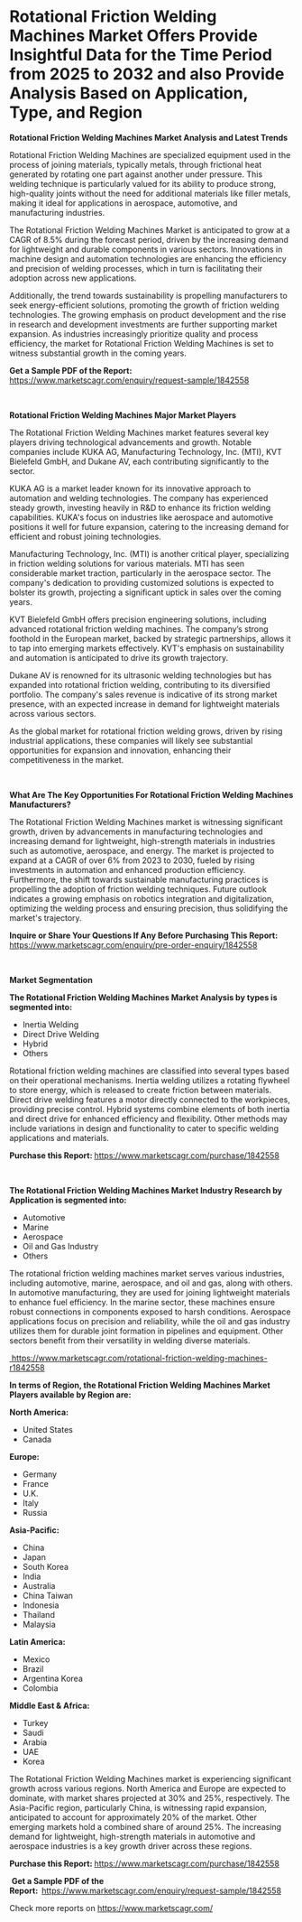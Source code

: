 <p><h1>Rotational Friction Welding Machines Market Offers Provide Insightful Data for the Time Period from 2025 to 2032 and also Provide Analysis Based on Application, Type, and Region</h1></p><p><strong>Rotational Friction Welding Machines Market Analysis and Latest Trends</strong></p>
<p><p>Rotational Friction Welding Machines are specialized equipment used in the process of joining materials, typically metals, through frictional heat generated by rotating one part against another under pressure. This welding technique is particularly valued for its ability to produce strong, high-quality joints without the need for additional materials like filler metals, making it ideal for applications in aerospace, automotive, and manufacturing industries.</p><p>The Rotational Friction Welding Machines Market is anticipated to grow at a CAGR of 8.5% during the forecast period, driven by the increasing demand for lightweight and durable components in various sectors. Innovations in machine design and automation technologies are enhancing the efficiency and precision of welding processes, which in turn is facilitating their adoption across new applications. </p><p>Additionally, the trend towards sustainability is propelling manufacturers to seek energy-efficient solutions, promoting the growth of friction welding technologies. The growing emphasis on product development and the rise in research and development investments are further supporting market expansion. As industries increasingly prioritize quality and process efficiency, the market for Rotational Friction Welding Machines is set to witness substantial growth in the coming years.</p></p>
<p><strong>Get a Sample PDF of the Report:&nbsp;</strong> <a href="https://www.marketscagr.com/enquiry/request-sample/1842558?utm_campaign=3166&utm_medium=2&utm_source=Github&utm_content=ia&utm_term=26032025&utm_id=rotational-friction-welding-machines">https://www.marketscagr.com/enquiry/request-sample/1842558</a></p>
<p>&nbsp;</p>
<p><strong>Rotational Friction Welding Machines Major Market Players</strong></p>
<p><p>The Rotational Friction Welding Machines market features several key players driving technological advancements and growth. Notable companies include KUKA AG, Manufacturing Technology, Inc. (MTI), KVT Bielefeld GmbH, and Dukane AV, each contributing significantly to the sector.</p><p>KUKA AG is a market leader known for its innovative approach to automation and welding technologies. The company has experienced steady growth, investing heavily in R&D to enhance its friction welding capabilities. KUKA's focus on industries like aerospace and automotive positions it well for future expansion, catering to the increasing demand for efficient and robust joining technologies.</p><p>Manufacturing Technology, Inc. (MTI) is another critical player, specializing in friction welding solutions for various materials. MTI has seen considerable market traction, particularly in the aerospace sector. The company's dedication to providing customized solutions is expected to bolster its growth, projecting a significant uptick in sales over the coming years.</p><p>KVT Bielefeld GmbH offers precision engineering solutions, including advanced rotational friction welding machines. The company’s strong foothold in the European market, backed by strategic partnerships, allows it to tap into emerging markets effectively. KVT's emphasis on sustainability and automation is anticipated to drive its growth trajectory.</p><p>Dukane AV is renowned for its ultrasonic welding technologies but has expanded into rotational friction welding, contributing to its diversified portfolio. The company's sales revenue is indicative of its strong market presence, with an expected increase in demand for lightweight materials across various sectors.</p><p>As the global market for rotational friction welding grows, driven by rising industrial applications, these companies will likely see substantial opportunities for expansion and innovation, enhancing their competitiveness in the market.</p></p>
<p>&nbsp;</p>
<p><strong>What Are The Key Opportunities For Rotational Friction Welding Machines Manufacturers?</strong></p>
<p><p>The Rotational Friction Welding Machines market is witnessing significant growth, driven by advancements in manufacturing technologies and increasing demand for lightweight, high-strength materials in industries such as automotive, aerospace, and energy. The market is projected to expand at a CAGR of over 6% from 2023 to 2030, fueled by rising investments in automation and enhanced production efficiency. Furthermore, the shift towards sustainable manufacturing practices is propelling the adoption of friction welding techniques. Future outlook indicates a growing emphasis on robotics integration and digitalization, optimizing the welding process and ensuring precision, thus solidifying the market's trajectory.</p></p>
<p><strong>Inquire or Share Your Questions If Any Before Purchasing This Report:</strong> <a href="https://www.marketscagr.com/enquiry/pre-order-enquiry/1842558?utm_campaign=3166&utm_medium=2&utm_source=Github&utm_content=ia&utm_term=26032025&utm_id=rotational-friction-welding-machines">https://www.marketscagr.com/enquiry/pre-order-enquiry/1842558</a></p>
<p>&nbsp;</p>
<p><strong>Market Segmentation</strong></p>
<p><strong>The Rotational Friction Welding Machines Market Analysis by types is segmented into:</strong></p>
<p><ul><li>Inertia Welding</li><li>Direct Drive Welding</li><li>Hybrid</li><li>Others</li></ul></p>
<p><p>Rotational friction welding machines are classified into several types based on their operational mechanisms. Inertia welding utilizes a rotating flywheel to store energy, which is released to create friction between materials. Direct drive welding features a motor directly connected to the workpieces, providing precise control. Hybrid systems combine elements of both inertia and direct drive for enhanced efficiency and flexibility. Other methods may include variations in design and functionality to cater to specific welding applications and materials.</p></p>
<p><strong>Purchase this Report:&nbsp;</strong><a href="https://www.marketscagr.com/purchase/1842558?utm_campaign=3166&utm_medium=2&utm_source=Github&utm_content=ia&utm_term=26032025&utm_id=rotational-friction-welding-machines">https://www.marketscagr.com/purchase/1842558</a></p>
<p>&nbsp;</p>
<p><strong>The Rotational Friction Welding Machines Market Industry Research by Application is segmented into:</strong></p>
<p><ul><li>Automotive</li><li>Marine</li><li>Aerospace</li><li>Oil and Gas Industry</li><li>Others</li></ul></p>
<p><p>The rotational friction welding machines market serves various industries, including automotive, marine, aerospace, and oil and gas, along with others. In automotive manufacturing, they are used for joining lightweight materials to enhance fuel efficiency. In the marine sector, these machines ensure robust connections in components exposed to harsh conditions. Aerospace applications focus on precision and reliability, while the oil and gas industry utilizes them for durable joint formation in pipelines and equipment. Other sectors benefit from their versatility in welding diverse materials.</p></p>
<p><a href="https://www.marketscagr.com/rotational-friction-welding-machines-r1842558?utm_campaign=3166&utm_medium=2&utm_source=Github&utm_content=ia&utm_term=26032025&utm_id=rotational-friction-welding-machines">&nbsp;https://www.marketscagr.com/rotational-friction-welding-machines-r1842558</a></p>
<p><strong>In terms of Region, the Rotational Friction Welding Machines Market Players available by Region are:</strong></p>
<p>
    <p> <strong> North America: </strong>
        <ul>
            <li>United States</li>
            <li>Canada</li>
        </ul>
        </p> 
    <p> <strong> Europe: </strong>
        <ul>
            <li>Germany</li>
            <li>France</li>
            <li>U.K.</li>
            <li>Italy</li>
            <li>Russia</li>
        </ul>
        </p> 
    <p> <strong> Asia-Pacific: </strong>
        <ul>
            <li>China</li>
            <li>Japan</li>
            <li>South Korea</li>
            <li>India</li>
            <li>Australia</li>
            <li>China Taiwan</li>
            <li>Indonesia</li>
            <li>Thailand</li>
            <li>Malaysia</li>
        </ul>
        </p> 
    <p> <strong> Latin America: </strong>
        <ul>
            <li>Mexico</li>
            <li>Brazil</li>
            <li>Argentina Korea</li>
            <li>Colombia</li>
        </ul>
        </p> 
    <p> <strong> Middle East & Africa: </strong>
        <ul>
            <li>Turkey</li>
            <li>Saudi</li>
            <li>Arabia</li>
            <li>UAE</li>
            <li>Korea</li>
        </ul>
    </p>
    </p>
<p><p>The Rotational Friction Welding Machines market is experiencing significant growth across various regions. North America and Europe are expected to dominate, with market shares projected at 30% and 25%, respectively. The Asia-Pacific region, particularly China, is witnessing rapid expansion, anticipated to account for approximately 20% of the market. Other emerging markets hold a combined share of around 25%. The increasing demand for lightweight, high-strength materials in automotive and aerospace industries is a key growth driver across these regions.</p></p>
<p><strong>Purchase this Report: </strong><a href="https://www.marketscagr.com/purchase/1842558?utm_campaign=3166&utm_medium=2&utm_source=Github&utm_content=ia&utm_term=26032025&utm_id=rotational-friction-welding-machines">https://www.marketscagr.com/purchase/1842558</a></p>
<p>&nbsp;<strong>Get a Sample PDF of the Report:&nbsp;&nbsp;</strong><a href="https://www.marketscagr.com/enquiry/request-sample/1842558?utm_campaign=3166&utm_medium=2&utm_source=Github&utm_content=ia&utm_term=26032025&utm_id=rotational-friction-welding-machines">https://www.marketscagr.com/enquiry/request-sample/1842558</a></p>
<p><strong></strong></p>
<p>Check more reports on <a href="https://www.marketscagr.com/?utm_campaign=3166&utm_medium=2&utm_source=Github&utm_content=ia&utm_term=26032025&utm_id=rotational-friction-welding-machines">https://www.marketscagr.com/</a></p>